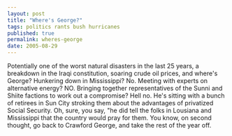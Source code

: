 ```yaml
---
layout: post
title: "Where's George?"
tags: politics rants bush hurricanes
published: true
permalink: wheres-george
date: 2005-08-29
---
```


Potentially one of the worst natural disasters in the last 25 years, a breakdown in the Iraqi constitution, soaring crude oil prices, and where's George?  Hunkering down in Mississippi?  No.  Meeting with experts on alternative energy? NO.  Bringing together representatives of the Sunni and Shiite factions to work out a compromise? Hell no.  He's sitting with a bunch of retirees in Sun City stroking them about the advantages of privatized Social Security.  Oh, sure, you say, "he did tell the folks in Lousiana and Mississippi that the country would pray for them.  You know, on second thought, go back to Crawford George, and take the rest of the year off.
